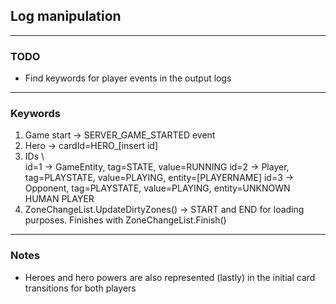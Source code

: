 ## Log manipulation

---

### TODO
- Find keywords for player events in the output logs 

---
### Keywords 
1. Game start -> SERVER\_GAME\_STARTED event
2. Hero -> cardId=HERO_[insert id]
3. IDs \\  
   id=1 -> GameEntity, tag=STATE, value=RUNNING
   id=2 -> Player, tag=PLAYSTATE, value=PLAYING, entity=[PLAYERNAME]
   id=3 -> Opponent, tag=PLAYSTATE, value=PLAYING, entity=UNKNOWN HUMAN PLAYER
4. ZoneChangeList.UpdateDirtyZones() -> START and END for loading purposes. Finishes with ZoneChangeList.Finish()


---
### Notes
- Heroes and hero powers are also represented (lastly) in the initial card transitions for both players

